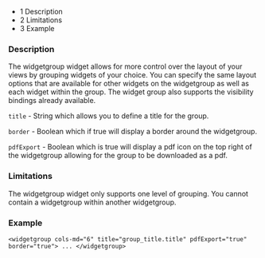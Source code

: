   * 1 Description
  * 2 Limitations
  * 3 Example



### Description

The widgetgroup widget allows for more control over the layout of your views by grouping widgets of your choice. You can specify the same layout options that are available for other widgets on the widgetgroup as well as each widget within the group. The widget group also supports the visibility bindings already available. 

`title` \- String which allows you to define a title for the group.

`border` \- Boolean which if true will display a border around the widgetgroup.

`pdfExport` \- Boolean which is true will display a pdf icon on the top right of the widgetgroup allowing for the group to be downloaded as a pdf.

### Limitations

The widgetgroup widget only supports one level of grouping. You cannot contain a widgetgroup within another widgetgroup.

### Example

`<widgetgroup cols-md="6" title="group_title.title" pdfExport="true" border="true"> ... </widgetgroup>`
